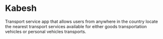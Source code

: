 # Kabesh
Transport service app that allows users from anywhere in the country locate the nearest transport services available for either goods transportation vehicles or personal vehicles transports.